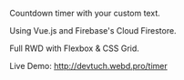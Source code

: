 Countdown timer with your custom text.

Using Vue.js and Firebase's Cloud Firestore.

Full RWD with Flexbox & CSS Grid.

Live Demo: http://devtuch.webd.pro/timer
